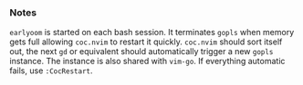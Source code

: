 ### Notes

`earlyoom` is started on each bash session. It terminates `gopls` when memory gets full allowing `coc.nvim` to restart it quickly. `coc.nvim` should sort itself out, the next `gd` or equivalent should automatically trigger a new `gopls` instance. The instance is also shared with `vim-go`. If everything automatic fails, use `:CocRestart`.

